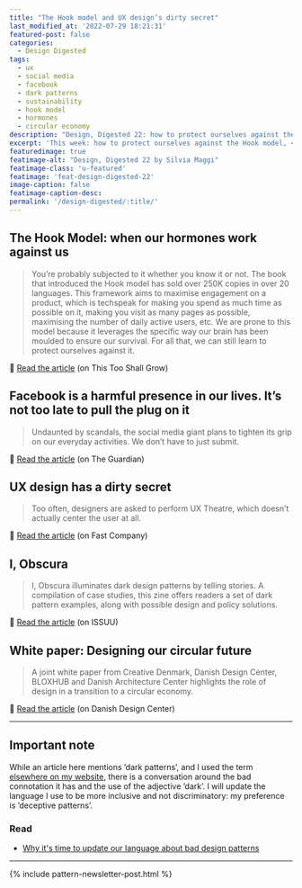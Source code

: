 ```yaml
---
title: "The Hook model and UX design’s dirty secret"
last_modified_at: '2022-07-29 18:21:31'
featured-post: false
categories:
  - Design Digested
tags:
  - ux
  - social media
  - facebook
  - dark patterns
  - sustainability
  - hook model
  - hormones
  - circular economy
description: "Design, Digested 22: how to protect ourselves against the Hook model, UX design’s dirty secret, harmful Facebook and more."
excerpt: 'This week: how to protect ourselves against the Hook model, <em>UX Theatre</em>, dark patterns, and circular economy.'
featuredimage: true
featimage-alt: "Design, Digested 22 by Silvia Maggi"
featimage-class: 'u-featured'
featimage: 'feat-design-digested-22'
image-caption: false
featimage-caption-desc: 
permalink: '/design-digested/:title/'
---
```

## The Hook Model: when our hormones work against us

> You’re probably subjected to it whether you know it or not. The book that introduced the Hook model has sold over 250K copies in over 20 languages. This framework aims to maximise engagement on a product, which is techspeak for making you spend as much time as possible on it, making you visit as many pages as possible, maximising the number of daily active users, etc. We are prone to this model because it leverages the specific way our brain has been moulded to ensure our survival. For all that, we can still learn to protect ourselves against it.

<p class="detached">🔗 <a href="https://thistooshallgrow.com/blog/hook-model-hormones">Read the article</a> (on This Too Shall Grow)</p>

## Facebook is a harmful presence in our lives. It’s not too late to pull the plug on it

> Undaunted by scandals, the social media giant plans to tighten its grip on our everyday activities. We don’t have to just submit.

<p class="detached">🔗 <a href="https://www.theguardian.com/commentisfree/2021/oct/06/facebook-scandals-social-media">Read the article</a> (on The Guardian)</p>

## UX design has a dirty secret

> Too often, designers are asked to perform UX Theatre, which doesn’t actually center the user at all.

<p class="detached">🔗 <a href="https://www.fastcompany.com/90686473/ux-design-has-a-dirty-secret\">Read the article</a> (on Fast Company)</p>

## I, Obscura

> I, Obscura illuminates dark design patterns by telling stories. A compilation of case studies, this zine offers readers a set of dark pattern examples, along with possible design and policy solutions.

<p class="detached">🔗 <a href="https://issuu.com/stanforddcsl/docs/dcsl_darkpatternszine_2021\">Read the article</a> (on ISSUU)</p>

## White paper: Designing our circular future

> A joint white paper from Creative Denmark, Danish Design Center, BLOXHUB and Danish Architecture Center highlights the role of design in a transition to a circular economy.

<p class="detached">🔗 <a href="https://ddc.dk/designing-our-circular-future/">Read the article</a> (on Danish Design Center)</p>

---

## Important note

While an article here mentions ’dark patterns’, and I used the term [elsewhere on my website](https://silviamaggidesign.com/tag/dark-patterns/ "Explore the articles about ’dark patterns’"), there is a conversation around the bad connotation it has and the use of the adjective ’dark’. I will update the language I use to be more inclusive and not discriminatory: my preference is ’deceptive patterns’.

### Read

<ul class="smd-ul">
  <li><a href="https://amyhupe.co.uk/articles/changing-our-language-on-bad-patterns/">Why it's time to update our language about bad design patterns</a></li>
</ul>

---

{% include pattern-newsletter-post.html %}